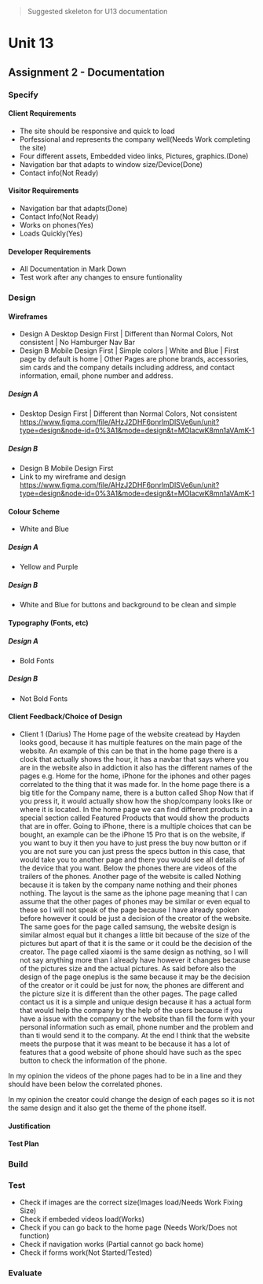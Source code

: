 ﻿> Suggested skeleton for U13 documentation

# Unit 13

## Assignment 2 - Documentation

### Specify
#### Client Requirements
+ The site should be responsive and quick to load
+ Porfessional and represents the company well(Needs Work completing the site)
+ Four different assets, Embedded video links, Pictures, graphics.(Done)
+ Navigation bar that adapts to window size/Device(Done)
+ Contact info(Not Ready)

#### Visitor Requirements
+ Navigation bar that adapts(Done)
+ Contact Info(Not Ready)
+ Works on phones(Yes)
+ Loads Quickly(Yes)
#### Developer Requirements
+ All Documentation in Mark Down
+ Test work after any changes to ensure funtionality

### Design
#### Wireframes
+ Design A Desktop Design First | Different than Normal Colors, Not consistent | No Hamburger Nav Bar
+ Design B Mobile Design First | Simple colors | White and Blue | First page by default is home | Other Pages are phone brands, accessories, sim cards and the company details including address, and contact information, email, phone number and address.
##### Design A
+ Desktop Design First | Different than Normal Colors, Not consistent
https://www.figma.com/file/AHzJ2DHF6pnrlmDlSVe6un/unit?type=design&node-id=0%3A1&mode=design&t=MOIacwK8mn1aVAmK-1

##### Design B
+ Design B Mobile Design First 
+ Link to my wireframe and design
https://www.figma.com/file/AHzJ2DHF6pnrlmDlSVe6un/unit?type=design&node-id=0%3A1&mode=design&t=MOIacwK8mn1aVAmK-1

#### Colour Scheme
+ White and Blue
##### Design A
+ Yellow and Purple
##### Design B
+ White and Blue for buttons and background to be clean and simple
#### Typography (Fonts, etc)
##### Design A
+ Bold Fonts
##### Design B
+ Not Bold Fonts
#### Client Feedback/Choice of Design
+  Client 1 (Darius)
The Home page of the website createad by Hayden looks good, because it has multiple features on the main page of the website. An example of this can be that in the home page there is a clock that actually shows the hour, it has a navbar that says where you are in the website also in addiction it also has the different names of the pages e.g. Home for the home, iPhone for the iphones and other pages correlated to the thing that it was made for. In the home page there is a big title for the Company name, there is a button called Shop Now that if you press it, it would actually show how the shop/company looks like or where it is located. In the home page we can find different products in a special section called Featured Products that would show the products that are in offer. Going to iPhone, there is a multiple choices that can be bought, an example can be the iPhone 15 Pro that is on the website, if you want to buy it then you have to just press the buy now button or if you are not sure you can just press the specs button in this case, that would take you to another page and there you would see all details of the device that you want. Below the phones there are videos of the trailers of the phones. 
Another page of the website is called Nothing because it is taken by the company name nothing and their phones nothing. The layout is the same as the iphone page meaning that I can assume that the other pages of phones may be similar or even equal to these so I will not speak of the page because I have already spoken before however it could be just a decision of the creator of the website.
The same goes for the page called samsung, the website design is similar almost equal but it changes a little bit because of the size of the pictures but apart of that it is the same or it could be the decision of the creator.
The page called xiaomi is the same design as nothing, so I will not say anything more than I already have however it changes because of the pictures size and the actual pictures.
As said before also the design of the page oneplus is the same because it may be the decision of the creator or it could be just for now, the phones are different and the picture size it is different than the other pages.
The page called contact us it is a simple and unique design because it has a actual form that would help the company by the help of the users because if you have a issue with the company or the website than fill the form with your personal information such as email, phone number and the problem and than ti would send it to the company. 
At the end I think that the website meets the purpose that it was meant to be because it has a lot of features that a good website of phone should have such as the spec button to check the information of the phone.


In my opinion the videos of the phone pages had to be in a line and they should have been below the correlated phones.

In my opinion the creator could change the design of each pages so it is not the same design and it also get the theme of the phone itself.




#### Justification
#### Test Plan

### Build

### Test
+ Check if images are the correct size(Images load/Needs Work Fixing Size)
+ Check if embeded videos load(Works)
+ Check if you can go back to the home page (Needs Work/Does not function)
+ Check if navigation works (Partial cannot go back home)
+ Check if forms work(Not Started/Tested)

### Evaluate
